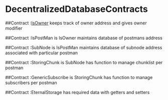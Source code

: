 # DecentralizedDatabaseContracts

##Contract :[IsOwner](contracts/contracts/IsOwner.sol)
	keeps track of owner address and gives owner modifier
	
##Contract :IsPostMan is IsOwner
	maintains database of postmans address
	
##Contract :SubNode is IsPostMan
	maintains database of subnode address associated with particular postman

##Contract :StoringChunk is SubNode
	has function to manage chunklist per postman

##Contract :GenericSubscribe is StoringChunk
	has function to manage subscribers per postman

##Contract :EternalStorage
	has required data with getters and setters
